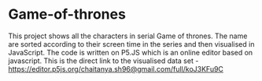 # Game-of-thrones
This project shows all the characters in serial Game of thrones.
The name are sorted according to their screen time in the series and then visualised in JavaScript. The code is written on P5.JS which is an online editor based on javascript.
This is the direct link to the visualised data set - https://editor.p5js.org/chaitanya.sh96@gmail.com/full/koJ3KFu9C
